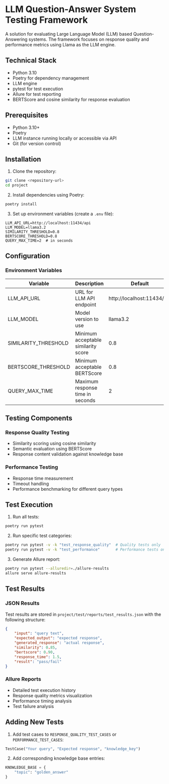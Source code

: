 # LLM Question-Answer System Testing Framework

A solution for evaluating Large Language Model (LLM) based Question-Answering systems. The framework focuses on response quality and performance metrics using Llama as the LLM engine.

## Technical Stack

- Python 3.10
- Poetry for dependency management
- LLM engine
- pytest for test execution
- Allure for test reporting
- BERTScore and cosine similarity for response evaluation

## Prerequisites

- Python 3.10+
- Poetry
- LLM instance running locally or accessible via API
- Git (for version control)

## Installation

1. Clone the repository:
```bash
git clone <repository-url>
cd project
```

2. Install dependencies using Poetry:
```bash
poetry install
```

3. Set up environment variables (create a `.env` file):
```env
LLM_API_URL=http://localhost:11434/api
LLM_MODEL=llama3.2
SIMILARITY_THRESHOLD=0.8
BERTSCORE_THRESHOLD=0.8
QUERY_MAX_TIME=2  # in seconds
```

## Configuration

### Environment Variables

| Variable             | Description                         | Default |
|----------------------|-------------------------------------|---------|
| LLM_API_URL          | URL for LLM API endpoint            | http://localhost:11434/api |
| LLM_MODEL            | Model version to use                | llama3.2 |
| SIMILARITY_THRESHOLD | Minimum acceptable similarity score | 0.8 |
| BERTSCORE_THRESHOLD  | Minimum acceptable BERTScore        | 0.8 |
| QUERY_MAX_TIME       | Maximum response time in seconds    | 2 |

## Testing Components

### Response Quality Testing
- Similarity scoring using cosine similarity
- Semantic evaluation using BERTScore
- Response content validation against knowledge base

### Performance Testing
- Response time measurement
- Timeout handling
- Performance benchmarking for different query types

## Test Execution

1. Run all tests:
```bash
poetry run pytest
```

2. Run specific test categories:
```bash
poetry run pytest -v -k "test_response_quality"  # Quality tests only
poetry run pytest -v -k "test_performance"       # Performance tests only
```

3. Generate Allure report:
```bash
poetry run pytest --alluredir=./allure-results
allure serve allure-results
```

## Test Results

### JSON Results
Test results are stored in `project/test/reports/test_results.json` with the following structure:
```json
{
    "input": "query text",
    "expected_output": "expected response",
    "generated_response": "actual response",
    "similarity": 0.85,
    "bertscore": 0.90,
    "response_time": 1.5,
    "result": "pass/fail"
}
```

### Allure Reports
- Detailed test execution history
- Response quality metrics visualization
- Performance timing analysis
- Test failure analysis

## Adding New Tests

1. Add test cases to `RESPONSE_QUALITY_TEST_CASES` or `PERFORMANCE_TEST_CASES`:
```python
TestCase("Your query", "Expected response", "knowledge_key")
```

2. Add corresponding knowledge base entries:
```python
KNOWLEDGE_BASE = {
    "topic": "golden_answer"
}
```
